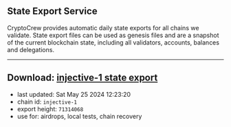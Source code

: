 ## State Export Service
CryptoCrew provides automatic daily state exports for all chains we validate. State export files can be used as genesis files and are a snapshot of the current blockchain state, including all validators, accounts, balances and delegations.

---
**Download: [injective-1 state export](https://dl-eu2.ccvalidators.com/SERVICE/injective/injective-1_export_71314068.json)**
---

- last updated: Sat May 25 2024 12:23:20
- chain id: `injective-1`
- export height: `71314068`
- use for: airdrops, local tests, chain recovery
